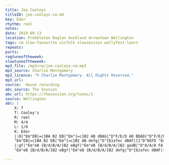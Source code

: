 ```yaml
---
title: Joe Cooleys
titleID: joe-cooleys-cm.md
key: Edor
rhythm: reel
notes:
date: 2019-09-13
location: Prebbleton Raglan Auckland Arrowtown Wellington
tags: cm slow-favourite vicfolk slowsession wellyfest-learn
repeats:
parts:
regtuneoftheweek:
slowtuneoftheweek:
mp3_file: /mp3/cm/joe-cooleys-cm.mp3
mp3_source: Charlie Montgomery
mp3_licence: "© Charlie Montgomery. All Rights Reserved."
mp3_url:
source:  House recording
abc_source: The Session
abc_url: https://thesession.org/tunes/1
source: Wellington
abc: |
    X: 7
    T: Cooley's
    R: reel
    M: 4/4
    L: 1/8
    K: Edor
    |:D|"Em"EB{=c}BA B2 EB|"Em"{=c}B2 AB dBAG|"D"F/E/D AD BDAD|"D"F/E/D AD {=c}BAGF|
    "Em"EB{=c}BA B2 EB|"Em"{=c}B2 AB defg|"D"{b}afec dBAF|[1"D"DEFD "Em"E3:|[2"D"DEFD "Em"E2||
    |:gf|"Em"eB {B/d/B/A/}B2 eBgf|"Em"eB {B/d/B/A/}B2 gedB|"D"A/A/A FA DAFA|"D"A/A/A FA defg|
    "Em"eB {B/d/B/A/}B2 eBgf|"Em"eB {B/d/B/A/}B2 defg|"D"{b}afec dBAF|[1"D"DEFD "Em"E2:|[2"D"DEFD "Em"E3|]

---
```

